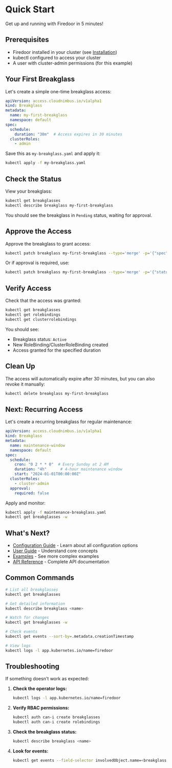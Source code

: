 # Quick Start

Get up and running with Firedoor in 5 minutes!

## Prerequisites

- Firedoor installed in your cluster (see [Installation](installation.md))
- kubectl configured to access your cluster
- A user with cluster-admin permissions (for this example)

## Your First Breakglass

Let's create a simple one-time breakglass access:

```yaml
apiVersion: access.cloudnimbus.io/v1alpha1
kind: Breakglass
metadata:
  name: my-first-breakglass
  namespace: default
spec:
  schedule:
    duration: "30m"  # Access expires in 30 minutes
  clusterRoles:
    - admin
```

Save this as `my-breakglass.yaml` and apply it:

```bash
kubectl apply -f my-breakglass.yaml
```

## Check the Status

View your breakglass:

```bash
kubectl get breakglasses
kubectl describe breakglass my-first-breakglass
```

You should see the breakglass in `Pending` status, waiting for approval.

## Approve the Access

Approve the breakglass to grant access:

```bash
kubectl patch breakglass my-first-breakglass --type='merge' -p='{"spec":{"approval":{"required":false}}}'
```

Or if approval is required, use:

```bash
kubectl patch breakglass my-first-breakglass --type='merge' -p='{"status":{"conditions":[{"type":"Approved","status":"True","reason":"ManualApproval","message":"Approved by admin"}]}}'
```

## Verify Access

Check that the access was granted:

```bash
kubectl get breakglasses
kubectl get rolebindings
kubectl get clusterrolebindings
```

You should see:

- Breakglass status: `Active`
- New RoleBinding/ClusterRoleBinding created
- Access granted for the specified duration

## Clean Up

The access will automatically expire after 30 minutes, but you can also revoke it manually:

```bash
kubectl delete breakglass my-first-breakglass
```

## Next: Recurring Access

Let's create a recurring breakglass for regular maintenance:

```yaml
apiVersion: access.cloudnimbus.io/v1alpha1
kind: Breakglass
metadata:
  name: maintenance-window
  namespace: default
spec:
  schedule:
    cron: "0 2 * * 0"  # Every Sunday at 2 AM
    duration: "4h"      # 4-hour maintenance window
    start: "2024-01-01T00:00:00Z"
  clusterRoles:
    - cluster-admin
  approval:
    required: false
```

Apply and monitor:

```bash
kubectl apply -f maintenance-breakglass.yaml
kubectl get breakglasses -w
```

## What's Next?

- [Configuration Guide](configuration.md) - Learn about all configuration options
- [User Guide](../user-guide/concepts.md) - Understand core concepts
- [Examples](../examples/basic-usage.md) - See more complex examples
- [API Reference](../api/breakglass-crd.md) - Complete API documentation

## Common Commands

```bash
# List all breakglasses
kubectl get breakglasses

# Get detailed information
kubectl describe breakglass <name>

# Watch for changes
kubectl get breakglasses -w

# Check events
kubectl get events --sort-by=.metadata.creationTimestamp

# View logs
kubectl logs -l app.kubernetes.io/name=firedoor
```

## Troubleshooting

If something doesn't work as expected:

1. **Check the operator logs:**

   ```bash
   kubectl logs -l app.kubernetes.io/name=firedoor
   ```

2. **Verify RBAC permissions:**

   ```bash
   kubectl auth can-i create breakglasses
   kubectl auth can-i create rolebindings
   ```

3. **Check the breakglass status:**

   ```bash
   kubectl describe breakglass <name>
   ```

4. **Look for events:**

   ```bash
   kubectl get events --field-selector involvedObject.name=<breakglass-name>
   ```
